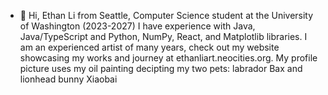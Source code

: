 - 👋 Hi, Ethan Li from Seattle, Computer Science student at the University of Washington (2023-2027)
I have experience with Java, Java/TypeScript and Python, NumPy, React, and Matplotlib libraries.
I am an experienced artist of many years, check out my website showcasing my works and journey at ethanliart.neocities.org.
My profile picture uses my oil painting decipting my two pets: labrador Bax and lionhead bunny Xiaobai

